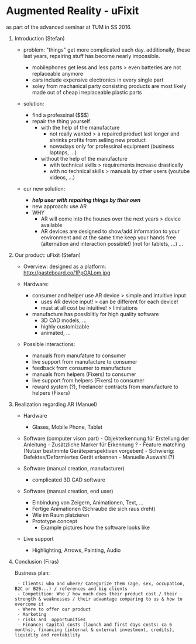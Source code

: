 # Augmented Reality - uFixit

as part of the advanced seminar at TUM in SS 2016.


1. Introduction (Stefan)
	- problem: "things" get more complicated each day. additionally, these last years, repairing stuff has become nearly impossible.
		- mobilephones get less and less parts > even batteries are not replaceable anymore
		- cars include expensive electronics in every single part
		- soley from machanical party consisting products are most likely made out of cheap irreplaceable plastic parts

	- solution:
		- find a professinal ($$$)
		- repair the thing yourself
			- with the help of the manufacture
				- not really wanted > a repaired product last longer and shrinks profits from selling new product
				- nowadays only for professinal equipment (business laptops, ...)
			- without the help of the manufacture
				- with technical skills > requirements increase drastically
				- with no technical skills > manuals by other users (youtube videos, ...)

	- our new solution:
		- ___help user with repairing things by their own___
		- new approach: use AR
		- WHY
			- AR will come into the houses over the next years > device available
			- AR devices are designed to show/add information to your environment and at the same time keep your hands free (alternation and interaction possible!)
				(not for tablets, ...)
			...

2. Our product: uFixit (Stefan)

	- Overview: designed as a platform: http://pasteboard.co/1PpOALom.jpg

	- Hardware:
		- consumer and helper use AR device > simple and intuitive input
			- uses AR device input! > can be different for each device!
			- must at all cost be intuitive! > limitations
		- manufacture has possiblitly for high quality software
			- 3D CAD models, ...
			- highly customizable
			- animated, ...

	- Possible interactions:
		- manuals from manufature to consumer
		- live support from manufacture to consumer
		- feedback from consumer to manufacture
		- manuals from helpers (Fixers) to consumer
		- live support from helpers (Fixers) to consumer
		- reward system (?), freelancer contracts from manufacture to helpers (Fixers)

3. Realization regarding AR (Manuel)

	- Hardware
		- Glases, Mobile Phone, Tablet

	- Software (computer vison part)
	      - Objekterkennung für Erstellung der Anleitung
			- Zusätzliche Marker für Erkennung ?
			- Feature matching (Nutzer bestimmte Geräteperspektiven vorgeben)
			- Schwierig: Defektes/Deformiertes Gerät erkennen
			- Manuelle Auswahl (?)

	- Software (manual creation, manufacturer)
		- complicated 3D CAD software

	- Software (manual creation, end user)
		- Einbindung von Zeigern, Animationen, Text, ...
		- Fertige Animationen (Schraube die sich raus dreht)
		- Wie im Raum platzieren
		- Prototype concept
			- Example pictures how the software looks like

	-  Live support
		- Highlighting, Arrows, Painting, Audio

4. Conclusion (Firas)

	Business plan:

	    - Clients: who and where/ Categorize them (age, sex, occupation, B2C or B2B...) / references and big clients
	    - Competition: Who / how much does their product cost / their strength & weaknesses / their advantage comparing to us & how to overcome it
	    - Where to offer our product
	    - Marketing
	    - risks and  opportunities
	    - Finance: Capital costs (launch and first days costs: ca 6 months), financing (internal & external investment, credits), liquidity and rentability
